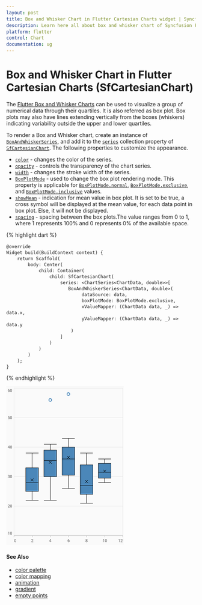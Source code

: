 ```yaml
---
layout: post
title: Box and Whisker Chart in Flutter Cartesian Charts widget | Syncfusion 
description: Learn here all about box and whisker chart of Syncfusion Flutter Cartesian Charts (SfCartesianChart) widget and more.
platform: flutter
control: Chart
documentation: ug
---
```


# Box and Whisker Chart in Flutter Cartesian Charts (SfCartesianChart)

The [Flutter Box and Whisker Charts](https://www.syncfusion.com/flutter-widgets/flutter-charts/chart-types/box-and-whisker-chart) can be used to visualize a group of numerical data through their quartiles. It is also referred as box plot. Box plots may also have lines extending vertically from the boxes (whiskers) indicating variability outside the upper and lower quartiles.

To render a Box and Whisker chart, create an instance of [`BoxAndWhiskerSeries`](https://pub.dev/documentation/syncfusion_flutter_charts/latest/charts/BoxAndWhiskerSeries-class.html), and add it to the [`series`](https://pub.dev/documentation/syncfusion_flutter_charts/latest/charts/SfCartesianChart/series.html) collection property of [`SfCartesianChart`](https://pub.dev/documentation/syncfusion_flutter_charts/latest/charts/SfCartesianChart/SfCartesianChart.html). The following properties to customize the appearance.

* [`color`](https://pub.dev/documentation/syncfusion_flutter_charts/latest/charts/CartesianSeries/color.html) - changes the color of the series.
* [`opacity`](https://pub.dev/documentation/syncfusion_flutter_charts/latest/charts/CartesianSeries/opacity.html) - controls the transparency of the chart series.
* [`width`](https://pub.dev/documentation/syncfusion_flutter_charts/latest/charts/CartesianSeries/width.html) - changes the stroke width of the series.
* [`BoxPlotMode`](https://pub.dev/documentation/syncfusion_flutter_charts/latest/charts/BoxAndWhiskerSeries/boxPlotMode.html) - used to change the box plot rendering mode. This property is applicable for 
[`BoxPlotMode.normal`](https://pub.dev/documentation/syncfusion_flutter_charts/latest/charts/BoxPlotMode.html), [`BoxPlotMode.exclusive`](https://pub.dev/documentation/syncfusion_flutter_charts/latest/charts/BoxPlotMode.html), and [`BoxPlotMode.inclusive`](https://pub.dev/documentation/syncfusion_flutter_charts/latest/charts/BoxPlotMode.html) values.
* [`showMean`](https://pub.dev/documentation/syncfusion_flutter_charts/latest/charts/BoxAndWhiskerSeries/showMean.html) - indication for mean value in box plot. It is set to be true, a cross symbol will be displayed at the mean value, for each data point in box plot. Else, it will not be displayed.
* [`spacing`](https://pub.dev/documentation/syncfusion_flutter_charts/latest/charts/BoxAndWhiskerSeries/spacing.html) - spacing between the box plots.The value ranges from 0 to 1, where 1 represents 100% and 0 represents 0% of the available space.

{% highlight dart %}

    @override
    Widget build(BuildContext context) {
        return Scaffold(
            body: Center(
                child: Container(
                    child: SfCartesianChart(
                        series: <ChartSeries<ChartData, double>>[
                           BoxAndWhiskerSeries<ChartData, double>(
                                dataSource: data,
                                boxPlotMode: BoxPlotMode.exclusive,
                                xValueMapper: (ChartData data, _) => data.x,
                                yValueMapper: (ChartData data, _) => data.y
                            )
                        ]
                    )
                )
            )   
        );
    }

{% endhighlight %}

![box and whisker chart](cartesian-chart-types-images/box_and_whisker.png)

#### See Also

* [color palette](/flutter/cartesian-charts/series-customization#color-palette) 
* [color mapping](/flutter/cartesian-charts/series-customization#color-mapping-for-data-points)
* [animation](/flutter/cartesian-charts/series-customization#animation)
* [gradient](/flutter/cartesian-charts/series-customization#gradient-fill)
* [empty points](/flutter/cartesian-charts/series-customization#empty-points)